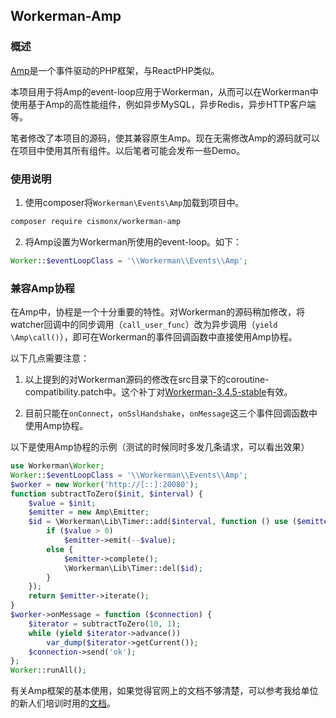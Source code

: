 ## Workerman-Amp

### 概述

[Amp](http://amphp.org/)是一个事件驱动的PHP框架，与ReactPHP类似。

本项目用于将Amp的event-loop应用于Workerman，从而可以在Workerman中使用基于Amp的高性能组件，例如异步MySQL，异步Redis，异步HTTP客户端等。

笔者修改了本项目的源码，使其兼容原生Amp。现在无需修改Amp的源码就可以在项目中使用其所有组件。以后笔者可能会发布一些Demo。

### 使用说明

1. 使用composer将`Workerman\Events\Amp`加载到项目中。

```bash
composer require cismonx/workerman-amp
```

2. 将Amp设置为Workerman所使用的event-loop。如下：

```php
Worker::$eventLoopClass = '\\Workerman\\Events\\Amp';
```

### 兼容Amp协程

在Amp中，协程是一个十分重要的特性。对Workerman的源码稍加修改，将watcher回调中的同步调用（`call_user_func`）改为异步调用（`yield \Amp\call()`），即可在Workerman的事件回调函数中直接使用Amp协程。

以下几点需要注意：

1. 以上提到的对Workerman源码的修改在src目录下的coroutine-compatibility.patch中。这个补丁对[Workerman-3.4.5-stable](https://github.com/walkor/Workerman/releases/tag/v3.4.5)有效。

2. 目前只能在`onConnect`，`onSslHandshake`，`onMessage`这三个事件回调函数中使用Amp协程。

以下是使用Amp协程的示例（测试的时候同时多发几条请求，可以看出效果）

```php
use Workerman\Worker;
Worker::$eventLoopClass = '\\Workerman\\Events\\Amp';
$worker = new Worker('http://[::]:20080');
function subtractToZero($init, $interval) {
    $value = $init;
    $emitter = new Amp\Emitter;
    $id = \Workerman\Lib\Timer::add($interval, function () use ($emitter, &$value, &$id) {
        if ($value > 0)
            $emitter->emit(--$value);
        else {
            $emitter->complete();
            \Workerman\Lib\Timer::del($id);
        }
    });
    return $emitter->iterate();
}
$worker->onMessage = function ($connection) {
    $iterator = subtractToZero(10, 1);
    while (yield $iterator->advance())
        var_dump($iterator->getCurrent());
    $connection->send('ok');
};
Worker::runAll();
```

有关Amp框架的基本使用，如果觉得官网上的文档不够清楚，可以参考我给单位的新人们培训时用的[文档](https://github.com/CismonX/twt-training-7.17.2017/blob/master/Notes.md#3--the-amp-framework)。